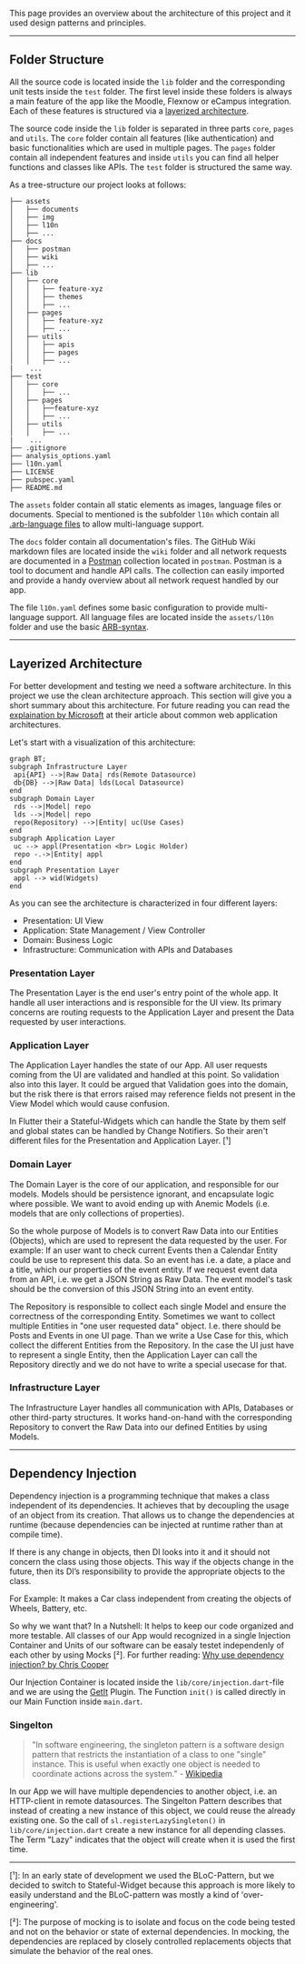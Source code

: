 This page provides an overview about the architecture of this project and it used
design patterns and principles.

---

## Folder Structure

All the source code is located inside the `lib` folder and the corresponding unit
tests inside the `test` folder. The first level inside these folders is always a
main feature of the app like the Moodle, Flexnow or eCampus integration. Each
of these features is structured via a [layerized architecture](https://medium.com/kayvan-kaseb/the-layered-architecture-pattern-in-software-architecture-324922d381ad).

The source code inside the `lib` folder is separated in three parts `core`, `pages`
and `utils`. The `core` folder contain all features (like authentication) and basic
functionalities which are used in multiple pages. The `pages` folder contain all
independent features and inside `utils` you can find all helper functions and classes
like APIs. The `test` folder is structured the same way.  

As a tree-structure our project looks at follows:

```
├── assets
│   ├── documents
│   ├── img
│   ├── l10n
│   ├── ...
├── docs
│   ├── postman
│   ├── wiki
│   ├── ...
├── lib
│   ├── core
│   │   ├── feature-xyz
│   │   ├── themes
│   │   ├── ...
│   ├── pages
│   │   ├── feature-xyz
│   │   ├── ...
│   ├── utils
│   │   ├── apis
│   │   ├── pages
│   │   ├── ...
|    ...
├── test
│   ├── core
│   │   ├── ...
│   ├── pages
│   │   ├──feature-xyz
│   │   ├── ...
│   ├── utils
│   │   ├── ...
|    ...
├── .gitignore
├── analysis_options.yaml
├── l10n.yaml
├── LICENSE
├── pubspec.yaml
├── README.md
```

The `assets` folder contain all static elements as images, language files or documents.
Special to mentioned is the subfolder `l10n` which contain all
[.arb-language files](https://localizely.com/flutter-arb/) to allow multi-language support.

The `docs` folder contain all documentation's files. The GitHub Wiki markdown files
are located inside the `wiki` folder and all network requests are documented in a
[Postman](https://www.postman.com/) collection located in `postman`. Postman is a
tool to document and handle API calls. The collection can easily imported and provide
a handy overview about all network request handled by our app.

The file `l10n.yaml` defines some basic configuration to provide multi-language support.
All language files are located inside the `assets/l10n` folder and use the basic
[ARB-syntax](https://localizely.com/flutter-arb/).  

---

## Layerized Architecture

For better development and testing we need a software architecture. In this project
we use the clean architecture approach. This section will give you a short summary
about this architecture. For future reading you can read the [explaination by Microsoft](https://docs.microsoft.com/en-us/dotnet/architecture/modern-web-apps-azure/common-web-application-architectures#clean-architecture) at their article about common web application architectures.

Let's start with a visualization of this architecture:

```mermaid
graph BT;
subgraph Infrastructure Layer
 api{API} -->|Raw Data| rds(Remote Datasource)
 db{DB} -->|Raw Data| lds(Local Datasource)
end
subgraph Domain Layer
 rds -->|Model| repo
 lds -->|Model| repo
 repo(Repository) -->|Entity| uc(Use Cases)
end
subgraph Application Layer
 uc --> appl(Presentation <br> Logic Holder)
 repo -.->|Entity| appl
end
subgraph Presentation Layer
 appl --> wid(Widgets)
end
```

As you can see the architecture is characterized in four different layers:

- Presentation: UI View
- Application: State Management / View Controller
- Domain: Business Logic
- Infrastructure: Communication with APIs and Databases

### Presentation Layer

The Presentation Layer is the end user's entry point of the whole app. It handle
all user interactions and is responsible for the UI view. Its primary concerns are routing requests to the Application Layer and present the Data requested by user
interactions.

### Application Layer

The Application Layer handles the state of our App. All user requests coming from the
UI are validated and handled at this point. So validation also into this layer. It could be argued that Validation goes into the domain, but the risk there is that errors raised may reference fields not present in the View Model which would cause confusion.

In Flutter their a Stateful-Widgets which can handle the State by them self and
global states can be handled by Change Notifiers. So their aren't different files
for the Presentation and Application Layer. [¹]

### Domain Layer

The Domain Layer is the core of our application, and responsible for our models. Models should be persistence ignorant, and encapsulate logic where possible. We want to avoid ending up with Anemic Models (i.e. models that are only collections of properties).

So the whole purpose of Models is to convert Raw Data into our Entities (Objects),
which are used to represent the data requested by the user. For example: If an user
want to check current Events then a Calendar Entity could be use to represent this data.
So an event has i.e. a date, a place and a title, which our properties of the event
entity. If we request event data from an API, i.e. we get a JSON String as Raw Data.
The event model's task should be the conversion of this JSON String into an event entity.

The Repository is responsible to collect each single Model and ensure the correctness
of the corresponding Entity. Sometimes we want to collect multiple Entities in "one
user requested data" object. I.e. there should be Posts and Events in one UI page.
Than we write a Use Case for this, which collect the different Entities from the Repository. In the case the UI just have to represent a single Entity, then the Application Layer can call the Repository directly and we do not have to write a
special usecase for that.

### Infrastructure Layer

The Infrastructure Layer handles all communication with APIs, Databases or other
third-party structures. It works hand-on-hand with the corresponding Repository to
convert the Raw Data into our defined Entities by using Models.

---

## Dependency Injection

Dependency injection is a programming technique that makes a class independent of its dependencies. It achieves that by decoupling the usage of an object from its creation.
That allows us to change the dependencies at runtime (because dependencies can be injected at runtime rather than at compile time).

If there is any change in objects, then DI looks into it and it should not concern the class using those objects. This way if the objects change in the future, then its DI’s responsibility to provide the appropriate objects to the class.

For Example: It makes a Car class independent from creating the objects of Wheels, Battery, etc.

So why we want that? In a Nutshell: It helps to keep our code organized and more testable. All classes of our App would recognized in a single Injection Container
and Units of our software can be easaly testet independenly of each other by using Mocks [²]. For further reading: [Why use dependency injection? by Chris Cooper](https://medium.com/trade-me/when-i-was-first-introduced-to-dagger-it-solved-a-lot-of-issues-that-i-had-with-android-development-748dc9f167df)

Our Injection Container is located inside the `lib/core/injection.dart`-file and
we are using the [GetIt](https://pub.dev/packages/get_it) Plugin. The Function
`init()` is called directly in our Main Function inside `main.dart`.

### Singelton

> "In software engineering, the singleton pattern is a software design pattern that restricts the instantiation of a class to one "single" instance. This is useful when exactly one object is needed to coordinate actions across the system." -
> [Wikipedia](https://en.wikipedia.org/wiki/Singleton_pattern)

In our App we will have multiple dependencies to another object, i.e. an HTTP-client
in remote datasources. The Singelton Pattern describes that instead of creating a
new instance of this object, we could reuse the already existing one. So the call
of `sl.registerLazySingleton()` in `lib/core/injection.dart` create a new instance
for all depending classes. The Term "Lazy" indicates that the object will create when
it is used the first time.

---

[¹]: In an early state of development we used the BLoC-Pattern, but we decided to
switch to Stateful-Widget because this approach is more likely to easily understand
and the BLoC-pattern was mostly a kind of 'over-engineering'.

[²]: The purpose of mocking is to isolate and focus on the code being tested and not on the behavior or state of external dependencies. In mocking, the dependencies are replaced by closely controlled replacements objects that simulate the behavior of the real ones.
